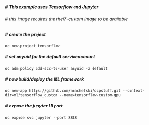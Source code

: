 ##### # This example uses Tensorflow and Jupyter
###### # this image requires the rhel7-custom image to be available 
##### # create the project
```
oc new-project tensorflow
```
##### # set anyuid for the default serviceaccount
```
oc adm policy add-scc-to-user anyuid -z default
```
##### # now build/deploy the ML framework
```
oc new-app https://github.com/nnachefski/ocpstuff.git --context-dir=ml/tensorflow_custom --name=tensorflow-custom-gpu
```
##### # expose the jupyter UI port
```
oc expose svc jupyter --port 8888
```